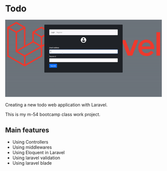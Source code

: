 # Todo

<p align="center">
	<img src="./demo/demo.gif" width="700" />
</p>

Creating a new todo web application with Laravel.

This is my m-54 bootcamp class work project.

## Main features 
- Using Controllers
- Using middlewares
- Using Eloquent in Laravel
- Using laravel validation 
- Using laravel blade 
